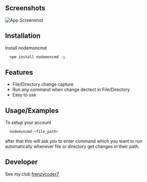 ## Screenshots

![App Screenshot](http://utils.bytecodes.club/nodemoncmd.gif)

## Installation

Install nodemoncmd

```bash
  npm install nodemoncmd -g
```

## Features

- File/Directory change capture
- Run any command when change dectect in File/Directory
- Easy to use

## Usage/Examples

To setup your account
```bash
  nodemoncmd <file_path>
```
after that this will ask you to enter command which you want to run automatically whenever file or directory get changes in their path.


## Developer

See my club
[frenzycoder7](https://github.com/frenzycoder7)

